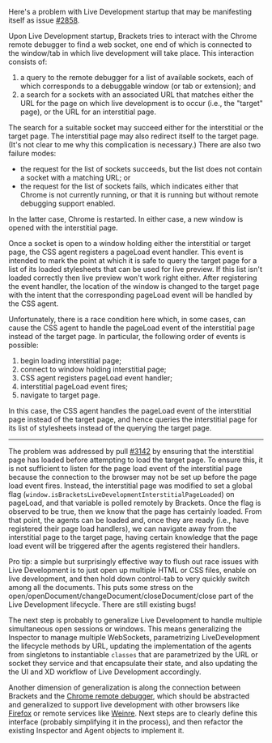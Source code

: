 Here's a problem with Live Development startup that may be manifesting itself as issue [#2858](https://github.com/adobe/brackets/issues/2858).

Upon Live Development startup, Brackets tries to interact with the Chrome remote debugger to find a web socket, one end of which is connected to the window/tab in which live development will take place. This interaction consists of:

1. a query to the remote debugger for a list of available sockets, each of which corresponds to a debuggable window (or tab or extension); and 
2. a search for a sockets with an associated URL that matches either the URL for the page on which live development is to occur (i.e., the "target" page), or the URL for an interstitial page. 

The search for a suitable socket may succeed either for the interstitial or the target page. The interstitial page may also redirect itself to the target page. (It's not clear to me why this complication is necessary.) 
There are also two failure modes: 

* the request for the list of sockets succeeds, but the list does not contain a socket with a matching URL; or 
* the request for the list of sockets fails, which indicates either that Chrome is not currently running, or that it is running but without remote debugging support enabled.

In the latter case, Chrome is restarted. In either case, a new window is opened with the interstitial page. 

Once a socket is open to a window holding either the interstitial or target page, the CSS agent registers a pageLoad event handler. This event is intended to mark the point at which it is safe to query the target page for a list of its loaded stylesheets that can be used for live preview. If this list isn't loaded correctly then live preview won't work right either. After registering the event handler, the location of the window is changed to the target page with the intent that the corresponding pageLoad event will be handled by the CSS agent. 

Unfortunately, there is a race condition here which, in some cases, can cause the CSS agent to handle the pageLoad event of the interstitial page instead of the target page. In particular, the following order of events is possible: 

1. begin loading interstitial page;
2. connect to window holding interstitial page;
3. CSS agent registers pageLoad event handler;
4. interstitial pageLoad event fires;
5. navigate to target page. 

In this case, the CSS agent handles the pageLoad event of the interstitial page instead of the target page, and hence queries the interstitial page for its list of stylesheets instead of the querying the target page.

***

The problem was addressed by pull [#3142](https://github.com/adobe/brackets/pull/3142) by ensuring that the interstitial page has loaded before attempting to load the target page. To ensure this, it is not sufficient to listen for the page load event of the interstitial page because the connection to the browser may not be set up before the page load event fires. Instead, the interstitial page was modified to set a global flag (`window.isBracketsLiveDevelopmentInterstitialPageLoaded`) on pageLoad, and that variable is polled remotely by Brackets. Once the flag is observed to be true, then we know that the page has certainly loaded. From that point, the agents can be loaded and, once they are ready (i.e., have registered their page load handlers), we can navigate away from the interstitial page to the target page, having certain knowledge that the page load event will be triggered after the agents registered their handlers. 

Pro tip: a simple but surprisingly effective way to flush out race issues with Live Development is to just open up multiple HTML or CSS files, enable on live development, and then hold down control-tab to very quickly switch among all the documents. This puts some stress on the open/openDocument/changeDocument/closeDocument/close part of the Live Development lifecycle. There are still existing bugs!

The next step is probably to generalize Live Development to handle multiple simultaneous open sessions or windows. This means generalizing the Inspector to manage multiple WebSockets, parametrizing LiveDevelopment the lifecycle methods by URL, updating the implementation of the agents from singletons to instantiable `classes` that are parametrized by the URL or socket they service and that encapsulate their state, and also updating the the UI and XD workflow of Live Development accordingly.

Another dimension of generalization is along the connection between Brackets and the [Chrome remote debugger](https://developers.google.com/chrome-developer-tools/docs/debugger-protocol), which should be abstracted and generalized to support live development with other browsers like [Firefox](https://wiki.mozilla.org/Remote_Debugging_Protocol) or remote services like [Weinre](http://people.apache.org/~pmuellr/weinre/docs/latest/). Next steps are to clearly define this interface (probably simplifying it in the process), and then refactor the existing Inspector and Agent objects to implement it.  